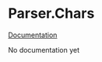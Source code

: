 Parser.Chars
======================

[Documentation](http://wooga.github.io/Wooga.Lambda-CSharp/reference/wooga-lambda-parser-combinators-chars.html)

No documentation yet
